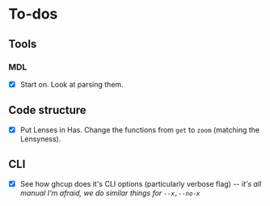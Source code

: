 # To-dos
## Tools
### MDL
  * [x] Start on. Look at parsing them.

## Code structure
  * [x] Put Lenses in Has. Change the functions from `get` to `zoom` (matching
        the Lensyness).

## CLI
  * [x] See how ghcup does it's CLI options (particularly verbose flag) *-- it's
    all manual I'm afraid, we do similar things for `--x,--no-x`*
